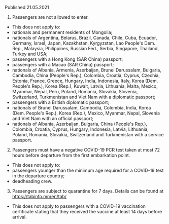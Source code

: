 Published 21.05.2021
1. Passengers are not allowed to enter.
- This does not apply to:
- nationals and permanent residents of Mongolia;
- nationals of Argentina, Belarus, Brazil, Canada, Chile, Cuba, Ecuador, Germany, Israel, Japan, Kazakhstan, Kyrgyzstan, Lao People's Dem. Rep., Malaysia, Philippines, Russian Fed., Serbia, Singapore, Thailand, Turkey and USA;
- passengers with a Hong Kong (SAR China) passport;
- passengers with a Macao (SAR China) passport;
- nationals of Albania, Armenia, Azerbaijan, Brunei Darussalam, Bulgaria, Cambodia, China (People's Rep.), Colombia, Croatia, Cyprus, Czechia, Estonia, France, Greece, Hungary, India, Indonesia, Italy, Korea (Dem. People's Rep.), Korea (Rep.), Kuwait, Latvia, Lithuania, Malta, Mexico, Myanmar, Nepal, Peru, Poland, Romania, Slovakia, Slovenia, Switzerland, Turkmenistan and Viet Nam with a diplomatic passport;
- passengers with a British diplomatic passport;
- nationals of Brunei Darussalam, Cambodia, Colombia, India, Korea (Dem. People's Rep.), Korea (Rep.), Mexico, Myanmar, Nepal, Slovenia and Viet Nam with an official passport;
- nationals of Albania, Azerbaijan, Bulgaria, China (People's Rep.), Colombia, Croatia, Cyprus, Hungary, Indonesia, Latvia, Lithuania, Poland, Romania, Slovakia, Switzerland and Turkmenistan with a service passport.
2. Passengers must have a negative COVID-19 PCR test taken at most 72 hours before departure from the first embarkation point. 
- This does not apply to:
- passengers younger than the minimum age required for a COVID-19 test in the departure country;
- deadheading crew.
3. Passengers are subject to quarantine for 7 days. Details can be found at <a href="https://tabinfo.mn/en/tab/">https://tabinfo.mn/en/tab/</a> 
- This does not apply to passengers with a COVID-19 vaccination certificate stating that they received the vaccine at least 14 days before arrival.

